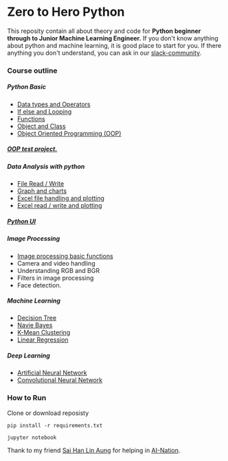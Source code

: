 # Zero to Hero Python

This reposity contain all about theory and code for **Python beginner through to Junior Machine Learning Engineer.** If you don't know anything about python and machine learning, it is good place to start for you.  If there anything you don't understand, you can ask in our [slack-community](https://join.slack.com/t/ainationworkspace/shared_invite/zt-1brzb95r9-PMLgxtoFNFVCDCQy9DDgkw).




### Course outline

##### Python Basic

- [Data types and Operators](https://github.com/tharhtetsan/zero_2_hero_python/blob/7a6f6ae7e337cf5df786ff90e7c796cc3cbcb34a/1_Python_Basic/1_DataType_Ifelse_And_Looping.ipynb)
- [If else and Looping](https://github.com/tharhtetsan/zero_2_hero_python/blob/7a6f6ae7e337cf5df786ff90e7c796cc3cbcb34a/1_Python_Basic/1_DataType_Ifelse_And_Looping.ipynb)
- [Functions](https://github.com/tharhtetsan/zero_2_hero_python/blob/7a6f6ae7e337cf5df786ff90e7c796cc3cbcb34a/1_Python_Basic/2_FunctionAndClasss.ipynb)
- [Object and Class](https://github.com/tharhtetsan/zero_2_hero_python/blob/7a6f6ae7e337cf5df786ff90e7c796cc3cbcb34a/1_Python_Basic/4_OOP.ipynb)
- [Object Oriented Programming (OOP)](https://github.com/tharhtetsan/zero_2_hero_python/blob/7a6f6ae7e337cf5df786ff90e7c796cc3cbcb34a/1_Python_Basic/3_ObjectAndClass_with_OOP.ipynb)

##### [OOP test project.](https://github.com/tharhtetsan/zero_2_hero_python/tree/main/2_Python_OOP/oop_py)

##### Data Analysis with python

- [File Read / Write](https://github.com/tharhtetsan/zero_2_hero_python/blob/7a6f6ae7e337cf5df786ff90e7c796cc3cbcb34a/3_Data_Analysis_with_Python/1_file_read_write.ipynb)
- [Graph and charts](https://github.com/tharhtetsan/zero_2_hero_python/blob/7a6f6ae7e337cf5df786ff90e7c796cc3cbcb34a/3_Data_Analysis_with_Python/2_graph%20and%20charts.ipynb)
- [Excel file handling and plotting](https://github.com/tharhtetsan/zero_2_hero_python/blob/7a6f6ae7e337cf5df786ff90e7c796cc3cbcb34a/3_Data_Analysis_with_Python/3_excel_and_plotting.ipynb)
- [Excel read / write and plotting](https://github.com/tharhtetsan/zero_2_hero_python/blob/7a6f6ae7e337cf5df786ff90e7c796cc3cbcb34a/3_Data_Analysis_with_Python/4_excel_csv_readWrite_and_plotting.ipynb)

##### [Python UI](https://github.com/tharhtetsan/zero_2_hero_python/tree/main/4_Python%20UI/pos_sample/add_item)

##### Image Processing

- [Image processing basic functions](https://github.com/tharhtetsan/zero_2_hero_python/blob/7a6f6ae7e337cf5df786ff90e7c796cc3cbcb34a/5_Image%20Processing/Image%20processing%20%20basic%20functions.ipynb)
- Camera and video handling
- Understanding RGB and BGR
- Filters in image processing
- Face detection.

##### Machine Learning

- [Decision Tree](https://github.com/tharhtetsan/zero_2_hero_python/tree/main/6_Machine_Learning/Decision%20Tree)
- [Navie Bayes](https://github.com/tharhtetsan/zero_2_hero_python/tree/main/6_Machine_Learning/Naive-Bayes-Classifier)
- [K-Mean Clustering](https://github.com/tharhtetsan/zero_2_hero_python/tree/main/6_Machine_Learning/K-Mean%20Clustering)
- [Linear Regression](https://github.com/tharhtetsan/zero_2_hero_python/tree/main/6_Machine_Learning/Linear%20Regression)

##### Deep Learning

- [Artificial Neural Network](https://github.com/tharhtetsan/zero_2_hero_python/tree/main/7_Deep_Learning/ANN)
- [Convolutional Neural Network](https://github.com/tharhtetsan/zero_2_hero_python/tree/main/7_Deep_Learning/CNN)






### How to Run

Clone or download reposisty 

`pip install -r requirements.txt`

`jupyter notebook`



Thank to my friend [Sai Han Lin Aung](https://github.com/hanlinag) for helping in [AI-Nation](https://www.facebook.com/ainationmm).
